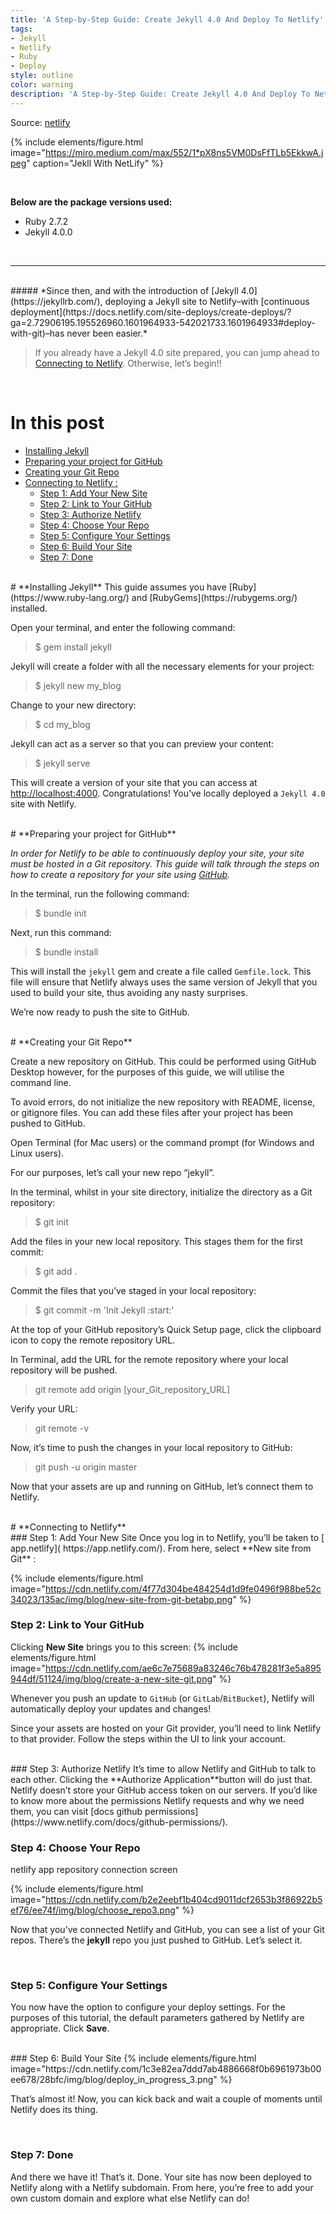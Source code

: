 ```yaml
---
title: 'A Step-by-Step Guide: Create Jekyll 4.0 And Deploy To Netlify'
tags:
- Jekyll
- Netlify
- Ruby
- Deploy
style: outline
color: warning
description: 'A Step-by-Step Guide: Create Jekyll 4.0 And Deploy To Netlify'
---
```


Source: [netlify](https://www.netlify.com/topics/tutorials/)

{% include elements/figure.html image="https://miro.medium.com/max/552/1*pX8ns5VM0DsFfTLb5EkkwA.jpeg" caption="Jekll With NetLify" %}

<br />

**Below are the package versions used:**

* Ruby 2.7.2
* Jekyll 4.0.0

<br />

----------

<br />
##### *Since then, and with the introduction of [Jekyll 4.0](https://jekyllrb.com/), deploying a Jekyll site to Netlify–with [continuous deployment](https://docs.netlify.com/site-deploys/create-deploys/?ga=2.72906195.195526960.1601964933-542021733.1601964933#deploy-with-git)–has never been easier.*

<br />

> If you already have a Jekyll 4.0 site prepared, you can jump ahead to [Connecting to Netlify](https://mohammed-basaleh.netlify.app/articles/jekyll-with-netfily#connecting-to-netlify). Otherwise, let’s begin!!

<br>

# In this post 

* [Installing Jekyll](https://mohammed-basaleh.netlify.app/articles/jekyll-with-netfily#installing-jekyll)
* [Preparing your project for GitHub](https://mohammed-basaleh.netlify.app/articles/jekyll-with-netfily#preparing-your-project-for-github)
* [Creating your Git Repo](https://mohammed-basaleh.netlify.app/articles/jekyll-with-netfily#creating-your-git-repo)
* [Connecting to Netlify :](https://mohammed-basaleh.netlify.app/articles/jekyll-with-netfily#connecting-to-netlify)
    * [Step 1: Add Your New Site](https://mohammed-basaleh.netlify.app/articles/jekyll-with-netfily#step-1-add-your-new-site)
    * [Step 2: Link to Your GitHub](https://mohammed-basaleh.netlify.app/articles/jekyll-with-netfily#step-2-link-to-your-github)
    * [Step 3: Authorize Netlify](https://mohammed-basaleh.netlify.app/articles/jekyll-with-netfily#step-3-authorize-netlify)
    * [Step 4: Choose Your Repo](https://mohammed-basaleh.netlify.app/articles/jekyll-with-netfily#step-4-choose-your-repo)
    * [Step 5: Configure Your Settings](https://mohammed-basaleh.netlify.app/articles/jekyll-with-netfily#step-5-configure-your-settings)
    * [Step 6: Build Your Site](https://mohammed-basaleh.netlify.app/articles/jekyll-with-netfily#step-6-build-your-site)
    * [Step 7: Done](https://mohammed-basaleh.netlify.app/articles/jekyll-with-netfily#step-7-done)


<br />
# **Installing Jekyll**
This guide assumes you have [Ruby](https://www.ruby-lang.org/) and [RubyGems](https://rubygems.org/) installed.

Open your terminal, and enter the following command:

> $ gem install jekyll

Jekyll will create a folder with all the necessary elements for your project:

> $ jekyll new my_blog

Change to your new directory:

> $ cd my_blog

Jekyll can act as a server so that you can preview your content:

> $ jekyll serve

This will create a version of your site that you can access at [http://localhost:4000](http://localhost:4000). Congratulations! You’ve locally deployed a `Jekyll 4.0` site with Netlify.

<br />
# **Preparing your project for GitHub**

*In order for Netlify to be able to continuously deploy your site, your site must be hosted in a Git repository. This guide will talk through the steps on how to create a repository for your site using [GitHub](https://github.com/).*

In the terminal, run the following command:

> $ bundle init

Next, run this command:

> $ bundle install

This will install the `jekyll` gem and create a file called `Gemfile.lock`. This file will ensure that Netlify always uses the same version of Jekyll that you used to build your site, thus avoiding any nasty surprises.

We’re now ready to push the site to GitHub.

<br>
# **Creating your Git Repo**

Create a new repository on GitHub. This could be performed using GitHub Desktop however, for the purposes of this guide, we will utilise the command line.

To avoid errors, do not initialize the new repository with README, license, or gitignore files. You can add these files after your project has been pushed to GitHub.

Open Terminal (for Mac users) or the command prompt (for Windows and Linux users).

For our purposes, let’s call your new repo “jekyll”.

In the terminal, whilst in your site directory, initialize the directory as a Git repository:

> $ git init

Add the files in your new local repository. This stages them for the first commit:

> $ git add .

Commit the files that you’ve staged in your local repository:

> $ git commit -m 'Init Jekyll :start:'

At the top of your GitHub repository’s Quick Setup page, click the clipboard icon to copy the remote repository URL.

In Terminal, add the URL for the remote repository where your local repository will be pushed.

> git remote add origin [your_Git_repository_URL]

Verify your URL:

> git remote -v

Now, it’s time to push the changes in your local repository to GitHub:

> git push -u origin master

Now that your assets are up and running on GitHub, let’s connect them to Netlify.

<br>
# **Connecting to Netlify**
<br>
### Step 1: Add Your New Site
Once you log in to Netlify, you’ll be taken to [ app.netlify]( https://app.netlify.com/). From here, select **New site from Git** :

{% include elements/figure.html image="https://cdn.netlify.com/4f77d304be484254d1d9fe0496f988be52c34023/135ac/img/blog/new-site-from-git-betabp.png"  %}
<br>

### Step 2: Link to Your GitHub
Clicking **New Site** brings you to this screen:
{% include elements/figure.html image="https://cdn.netlify.com/ae6c7e75689a83246c76b478281f3e5a895944df/51124/img/blog/create-a-new-site-git.png"  %}


Whenever you push an update to `GitHub` (or `GitLab`/`BitBucket`), Netlify will automatically deploy your updates and changes!

Since your assets are hosted on your Git provider, you’ll need to link Netlify to that provider. Follow the steps within the UI to link your account.

<br>
### Step 3: Authorize Netlify
It’s time to allow Netlify and GitHub to talk to each other. Clicking the **Authorize Application**button will do just that. Netlify doesn’t store your GitHub access token on our servers. If you’d like to know more about the permissions Netlify requests and why we need them, you can visit [docs github permissions](https://www.netlify.com/docs/github-permissions/).

<br>

### Step 4: Choose Your Repo
netlify app repository connection screen

{% include elements/figure.html image="https://cdn.netlify.com/b2e2eebf1b404cd9011dcf2653b3f86922b5ef76/ee74f/img/blog/choose_repo3.png"  %}

Now that you’ve connected Netlify and GitHub, you can see a list of your Git repos. There’s the **jekyll** repo you just pushed to GitHub. Let’s select it.

<br>

### Step 5: Configure Your Settings
You now have the option to configure your deploy settings. For the purposes of this tutorial, the default parameters gathered by Netlify are appropriate. Click **Save**.

<br>
### Step 6: Build Your Site
{% include elements/figure.html image="https://cdn.netlify.com/1c3e82ea7ddd7ab4886668f0b6961973b00ee678/28bfc/img/blog/deploy_in_progress_3.png"  %}


That’s almost it! Now, you can kick back and wait a couple of moments until Netlify does its thing.

<br>

### Step 7: Done
And there we have it! That’s it. Done. Your site has now been deployed to Netlify along with a Netlify subdomain. From here, you’re free to add your own custom domain and explore what else Netlify can do!
